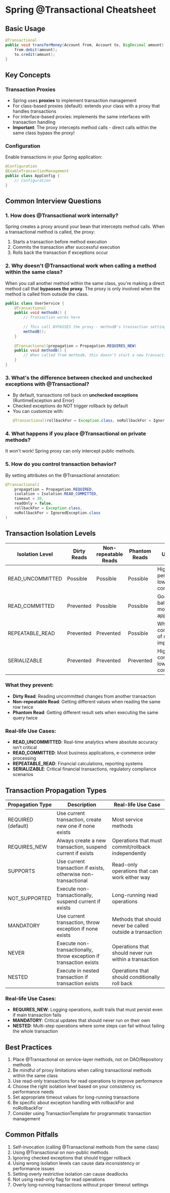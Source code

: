 # Spring @Transactional Cheatsheet

## Basic Usage

```java
@Transactional
public void transferMoney(Account from, Account to, BigDecimal amount) {
    from.debit(amount);
    to.credit(amount);
}
```

## Key Concepts

### Transaction Proxies
- Spring uses **proxies** to implement transaction management
- For class-based proxies (default): extends your class with a proxy that handles transactions
- For interface-based proxies: implements the same interfaces with transaction handling
- **Important**: The proxy intercepts method calls - direct calls within the same class bypass the proxy!

### Configuration

Enable transactions in your Spring application:

```java
@Configuration
@EnableTransactionManagement
public class AppConfig {
    // Configuration
}
```

## Common Interview Questions

### 1. How does @Transactional work internally?
Spring creates a proxy around your bean that intercepts method calls. When a transactional method is called, the proxy:
1. Starts a transaction before method execution
2. Commits the transaction after successful execution
3. Rolls back the transaction if exceptions occur

### 2. Why doesn't @Transactional work when calling a method within the same class?
When you call another method within the same class, you're making a direct method call that **bypasses the proxy**. The proxy is only involved when the method is called from outside the class.

```java
public class UserService {
    @Transactional
    public void methodA() {
        // Transaction works here
        
        // This call BYPASSES the proxy - methodB's transaction settings are ignored!
        methodB();
    }
    
    @Transactional(propagation = Propagation.REQUIRES_NEW)
    public void methodB() {
        // When called from methodA, this doesn't start a new transaction!
    }
}
```

### 3. What's the difference between checked and unchecked exceptions with @Transactional?
- By default, transactions roll back on **unchecked exceptions** (RuntimeException and Error)
- Checked exceptions do NOT trigger rollback by default
- You can customize with:
  ```java
  @Transactional(rollbackFor = Exception.class, noRollbackFor = IgnoredException.class)
  ```

### 4. What happens if you place @Transactional on private methods?
It won't work! Spring proxy can only intercept public methods.

### 5. How do you control transaction behavior?
By setting attributes on the @Transactional annotation:
```java
@Transactional(
    propagation = Propagation.REQUIRED,
    isolation = Isolation.READ_COMMITTED,
    timeout = 30,
    readOnly = false,
    rollbackFor = Exception.class,
    noRollbackFor = IgnoredException.class
)
```

## Transaction Isolation Levels

| Isolation Level    | Dirty Reads | Non-repeatable Reads | Phantom Reads | Use Case |
|--------------------|-------------|----------------------|--------------|----------|
| READ_UNCOMMITTED   | Possible    | Possible             | Possible     | Highest performance, lowest consistency |
| READ_COMMITTED     | Prevented   | Possible             | Possible     | Good balance for most applications |
| REPEATABLE_READ    | Prevented   | Prevented            | Possible     | When consistency of reads is important |
| SERIALIZABLE       | Prevented   | Prevented            | Prevented    | Highest consistency, lowest concurrency |

### What they prevent:
- **Dirty Read**: Reading uncommitted changes from another transaction
- **Non-repeatable Read**: Getting different values when reading the same row twice
- **Phantom Read**: Getting different result sets when executing the same query twice

### Real-life Use Cases:
- **READ_UNCOMMITTED**: Real-time analytics where absolute accuracy isn't critical
- **READ_COMMITTED**: Most business applications, e-commerce order processing
- **REPEATABLE_READ**: Financial calculations, reporting systems
- **SERIALIZABLE**: Critical financial transactions, regulatory compliance scenarios

## Transaction Propagation Types

| Propagation Type     | Description                                                      | Real-life Use Case |
|----------------------|------------------------------------------------------------------|-------------------|
| REQUIRED (default)   | Use current transaction, create new one if none exists           | Most service methods |
| REQUIRES_NEW         | Always create a new transaction, suspend current if exists       | Operations that must commit/rollback independently |
| SUPPORTS             | Use current transaction if exists, otherwise non-transactional   | Read-only operations that can work either way |
| NOT_SUPPORTED        | Execute non-transactionally, suspend current if exists           | Long-running read operations |
| MANDATORY            | Use current transaction, throw exception if none exists          | Methods that should never be called outside a transaction |
| NEVER                | Execute non-transactionally, throw exception if transaction exists | Operations that should never run within a transaction |
| NESTED               | Execute in nested transaction if transaction exists              | Operations that should conditionally roll back |

### Real-life Use Cases:
- **REQUIRES_NEW**: Logging operations, audit trails that must persist even if main transaction fails
- **MANDATORY**: Critical updates that should never run on their own
- **NESTED**: Multi-step operations where some steps can fail without failing the whole transaction

## Best Practices

1. Place @Transactional on service-layer methods, not on DAO/Repository methods
2. Be mindful of proxy limitations when calling transactional methods within the same class
3. Use read-only transactions for read operations to improve performance
4. Choose the right isolation level based on your consistency vs. performance needs
5. Set appropriate timeout values for long-running transactions
6. Be specific about exception handling with rollbackFor and noRollbackFor
7. Consider using TransactionTemplate for programmatic transaction management

## Common Pitfalls

1. Self-invocation (calling @Transactional methods from the same class)
2. Using @Transactional on non-public methods
3. Ignoring checked exceptions that should trigger rollback
4. Using wrong isolation levels can cause data inconsistency or performance issues
5. Setting overly restrictive isolation can cause deadlocks
6. Not using read-only flag for read operations
7. Overly long-running transactions without proper timeout settings
